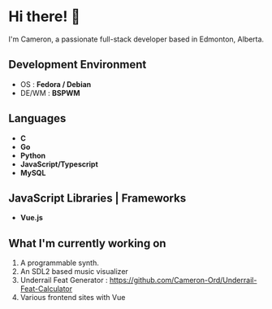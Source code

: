 # Hi there! 👋
I'm Cameron, a passionate full-stack developer based in Edmonton, Alberta.

## Development Environment
- OS : **Fedora / Debian**
- DE/WM : **BSPWM**


## Languages
- **C**
- **Go**
- **Python**
- **JavaScript/Typescript**
- **MySQL**

## JavaScript Libraries | Frameworks
- **Vue.js**

## What I'm currently working on
1. A programmable synth.
2. An SDL2 based music visualizer
3. Underrail Feat Generator : https://github.com/Cameron-Ord/Underrail-Feat-Calculator
4. Various frontend sites with Vue
